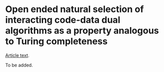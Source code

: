 # Open ended natural selection of interacting code-data dual algorithms as a property analogous to Turing completeness

[Article text](https://github.com/kiwi0fruit/ultimate-question/blob/master/articles/oens_of_algorithms.md).

To be added.
